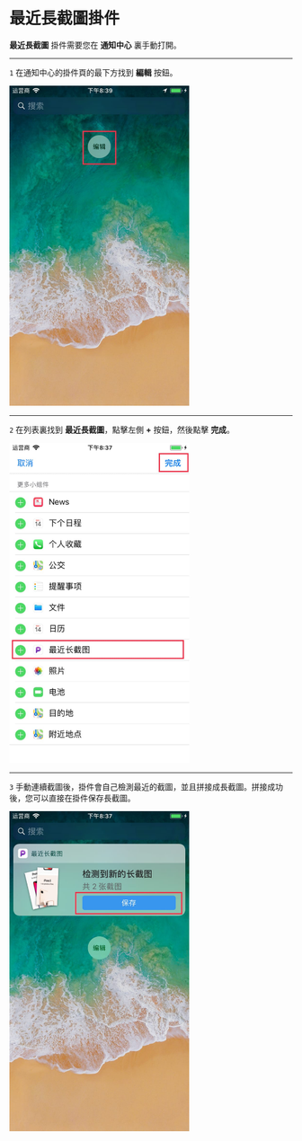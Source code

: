 # 最近長截圖掛件

**最近長截圖** 掛件需要您在 **通知中心** 裏手動打開。

---

`1` 在通知中心的掛件頁的最下方找到 **編輯** 按鈕。

<img src="../assets/guide-widget-1.jpg" width="320" >

---

`2` 在列表裏找到 **最近長截圖**，點擊左側 **+** 按鈕，然後點擊 **完成**。

<img src="../assets/guide-widget-2.jpg" width="320" >

---

`3` 手動連續截圖後，掛件會自己檢測最近的截圖，並且拼接成長截圖。拼接成功後，您可以直接在掛件保存長截圖。

<img src="../assets/guide-widget-3.jpg" width="320" >
